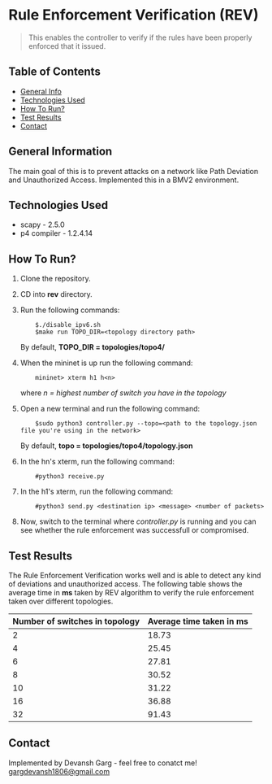 # Rule Enforcement Verification (REV)

> This enables the controller to verify if the rules have been properly enforced that it issued.

## Table of Contents
* [General Info](#general-information)
* [Technologies Used](#technologies-used)
* [How To Run?](#how-to-run)
* [Test Results](#test-results)
* [Contact](#contact)

## General Information

The main goal of this is to prevent attacks on a network like Path Deviation and Unauthorized Access. Implemented this in a BMV2 environment.

## Technologies Used

* scapy - 2.5.0
* p4 compiler - 1.2.4.14

## How To Run?

1. Clone the repository.
2. CD into **rev** directory.
3. Run the following commands:
   ```
       $./disable_ipv6.sh
       $make run TOPO_DIR=<topology directory path>
   ```
   By default, **TOPO_DIR = topologies/topo4/**
   
4. When the mininet is up run the following command:
   ```
       mininet> xterm h1 h<n>
   ```
   where *n = highest number of switch you have in the topology*
   
5. Open a new terminal and run the following command:
   ```
       $sudo python3 controller.py --topo=<path to the topology.json file you're using in the network>
   ```
   By default, **topo = topologies/topo4/topology.json**
   
6. In the hn's xterm, run the following command:
   ```
       #python3 receive.py
   ```
7. In the h1's xterm, run the following command:
   ```
       #python3 send.py <destination ip> <message> <number of packets>
   ```
8. Now, switch to the terminal where *controller.py* is running and you can see whether the rule enforcement was successfull or compromised.

## Test Results

The Rule Enforcement Verification works well and is able to detect any kind of deviations and unauthorized access. The following table shows the average time in **ms** taken by REV algorithm to verify the rule enforcement taken over different topologies.

| Number of switches in topology | Average time taken in ms |
| ------------------------------ | ------------------------ |
| 2                              | 18.73                    |
| 4                              | 25.45                    |
| 6                              | 27.81                    |
| 8                              | 30.52                    |
| 10                             | 31.22                    |
| 16                             | 36.88                    |
| 32                             | 91.43                    |

## Contact
Implemented by Devansh Garg - feel free to conatct me!
gargdevansh1806@gmail.com

